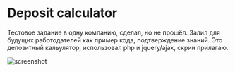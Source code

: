 # Deposit calculator
Тестовое задание в одну компанию, сделал, но не прошёл. Залил для будущих работодателей как пример кода, подтверждение знаний.
Это депозитный кальулятор, использовал php и jquery/ajax, скрин прилагаю.

![screenshot](https://user-images.githubusercontent.com/91345275/161789972-28620d5b-a6ab-458f-8b5a-03d593774d09.PNG)
